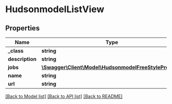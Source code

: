 # HudsonmodelListView

## Properties
Name | Type | Description | Notes
------------ | ------------- | ------------- | -------------
**_class** | **string** |  | [optional] 
**description** | **string** |  | [optional] 
**jobs** | [**\Swagger\Client\Model\HudsonmodelFreeStyleProject[]**](HudsonmodelFreeStyleProject.md) |  | [optional] 
**name** | **string** |  | [optional] 
**url** | **string** |  | [optional] 

[[Back to Model list]](../README.md#documentation-for-models) [[Back to API list]](../README.md#documentation-for-api-endpoints) [[Back to README]](../README.md)


